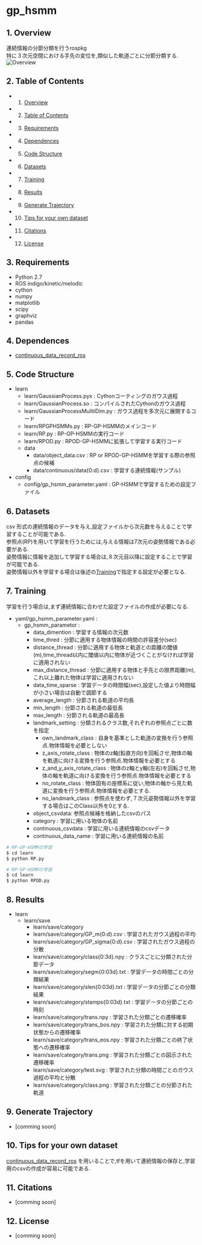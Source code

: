 # gp_hsmm

##  1. <a name='Overview'></a>Overview
連続情報の分節分類を行うrospkg  
特に３次元空間における手先の変位を,類似した軌道ごとに分節分類する.
![Overview]()
##  2. <a name='TableofContents'></a>Table of Contents
<!-- vscode-markdown-toc -->
* 1. [Overview](#Overview)
* 2. [Table of Contents](#TableofContents)
* 3. [Requirements](#Requirements)
* 4. [Dependences](#Dependences)
* 5. [Code Structure](#CodeStructure)
* 6. [Datasets](#Datasets)
* 7. [Training](#Training)
* 8. [Results](#Training)
* 9. [Generate Trajectory](#GenerateTrajectory)
* 10. [Tips for your own dataset](#TipsforyourownDataset)
* 11. [Citations](#Citations)
* 12. [License](#Requirement)

<!-- vscode-markdown-toc-config
	numbering=true
	autoSave=true
	/vscode-markdown-toc-config -->
<!-- /vscode-markdown-toc -->


##  3. <a name='Requirements'></a>Requirements
- Python 2.7
- ROS indigo/kinetic/melodic
- cython
- numpy
- matplotlib
- scipy
- graphviz
- pandas
##  4. <a name='Dependences'></a>Dependences
- [continuous_data_record_ros](https://github.com/datemitumasa/continuous_data_record_ros)

## 5. <a name='Code Structure'></a>Code Structure  
- learn
    - learn/GaussianProcess.pyx : Cythonコーティングのガウス過程
    - learn/GaussianProcess.so : コンパイルされたCythonのガウス過程
    - learn/GaussianProcessMulitiDim.py : ガウス過程を多次元に展開するコード
    - learn/RPGPHSMMs.py : RP-GP-HSMMのメインコード
    - learn/RP.py : RP-GP-HSMMの実行コード
    - learn/RPOD.py : RPOD-GP-HSMMに拡張して学習する実行コード
    - data
        - data/object_data.csv : RP or RPOD-GP-HSMMを学習する際の参照点の候補
        - data/continuous/data{0:d}.csv : 学習する連続情報(サンプル)
- config
    - config/gp_hsmm_parameter.yaml : GP-HSMMで学習するための設定ファイル
##  6. <a name='Datasets'></a>Datasets
csv 形式の連続情報のデータを与え,設定ファイルから次元数を与えることで学習することが可能である.  
参照点(RP)を用いて学習を行うためには,与える情報は7次元の姿勢情報である必要がある.  
姿勢情報に情報を追加して学習する場合は,８次元目以降に設定することで学習が可能である.  
姿勢情報以外を学習する場合は後述の[Training](#Training)で指定する設定が必要となる.
### 

##  7. <a name='Training'></a>Training
学習を行う場合は,まず連続情報に合わせた設定ファイルの作成が必要になる.
- yaml/gp_hsmm_parameter.yaml :  
    - gp_hsmm_parametor :  
        - data_dimention : 学習する情報の次元数  
        - time_thred : 分節に適用する物体情報の時間の許容差分(sec)  
        - distance_thread : 分節に適用する物体と軌道との距離の閾値(m),time_thread以内に閾値以内に物体が近づくことがなければ学習に適用されない  
        - max_distance_thread : 分節に適用する物体と手先との限界距離(m),これ以上離れた物体は学習に適用されない  
        - data_time_sparse : 学習データの時間幅(sec),設定した値より時間幅が小さい場合は自動で調節する  
        - average_length : 分節される軌道の平均長  
        - min_length : 分節される軌道の最低長  
        - max_length : 分節される軌道の最高長  
        - landmark_setting : 分類されるクラス数,それぞれの参照点ごとに数を指定
            - own_landmark_class : 自身を基準とした軌道の変換を行う参照点.物体情報を必要としない
            - z_axis_rotate_class : 物体のz軸(鉛直方向)を回転させ,物体の軸を軌道に向ける変換を行う参照点.物体情報を必要とする
            - z_and_y_axis_rotate_class : 物体のz軸とy軸(左右)を回転させ,物体の軸を軌道に向ける変換を行う参照点.物体情報を必要とする
            - no_rotate_class : 物体固有の座標系に従い,物体の軸から見た軌道に変換を行う参照点.物体情報を必要とする.
            - no_landmark_class : 参照点を使わず,７次元姿勢情報以外を学習する場合はこのClass以外を0とする.
        - object_csvdata: 参照点候補を格納したcsvのパス
        - category : 学習に用いる物体の名前
        - continuous_csvdata : 学習に用いる連続情報のcsvデータ
        - continuous_data_name : 学習に用いる連続情報の名前
  
```bash
# RP-GP-HSMMの学習  
$ cd learn
$ python RP.py
```  

```bash
# RP-GP-HSMMの学習  
$ cd learn
$ python RPOD.py
```  

##  8. <a name='Results'></a>Results
- learn
    - learn/save
        - learn/save/category
        - learn/save/category/GP_m{0:d}.csv : 学習されたガウス過程の平均
        - learn/save/category/GP_sigma{0:d}.csv : 学習されたガウス過程の分散
        - learn/save/category/class{0:3d}.npy : クラスごとに分類された分節データ
        - learn/save/category/segm{0:03d}.txt : 学習データの時間ごとの分類結果
        - learn/save/category/slen{0:03d}.txt : 学習データの分節ごとの分類結果
        - learn/save/category/stamps{0:03d}.txt : 学習データの分節ごとの時刻
        - learn/save/category/trans.npy : 学習された分類ごとの遷移確率
        - learn/save/category/trans_bos.npy : 学習された分類に対する初期状態からの遷移確率
        - learn/save/category/trans_eos.npy : 学習された分類ごとの終了状態への遷移確率
        - learn/save/category/trans.png : 学習された分類ごとの図示された遷移確率
        - learn/save/category/test.svg : 学習された分類の時間ごとのガウス過程の平均と分散
        - learn/save/category/class.png : 学習された分類ごとの分節された軌道

##  9. <a name='GenerateTrajectory'></a>Generate Trajectory
* [comming soon]
##  10. <a name='TipsforyourownDataset'></a>Tips for your own dataset
[continuous_data_record_ros](https://github.com/datemitumasa/continuous_data_record_ros)
を用いることで,tfを用いて連続情報の保存と,学習用のcsvの作成が容易に可能である.  
##  11. <a name='Citations'></a>Citations
* [comming soon]
##  12. <a name='License'></a>License
* [comming soon]